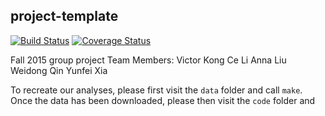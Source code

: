 ## project-template
[![Build
Status](https://travis-ci.org/berkeley-stat159/project-delta.svg?branch=master)](https://travis-ci.org/berkeley-stat159/project-delta?branch=master)
[![Coverage
Status](https://coveralls.io/repos/berkeley-stat159/project-delta/badge.svg?branch=master)](https://coveralls.io/r/berkeley-stat159/project-delta?branch=master)

Fall 2015 group project
Team Members:
Victor Kong
Ce Li
Anna Liu
Weidong Qin
Yunfei Xia

To recreate our analyses, please first visit the `data` folder and call `make`. Once the data has been downloaded, please then visit the `code` folder and <!--Add more instructions here.-->
